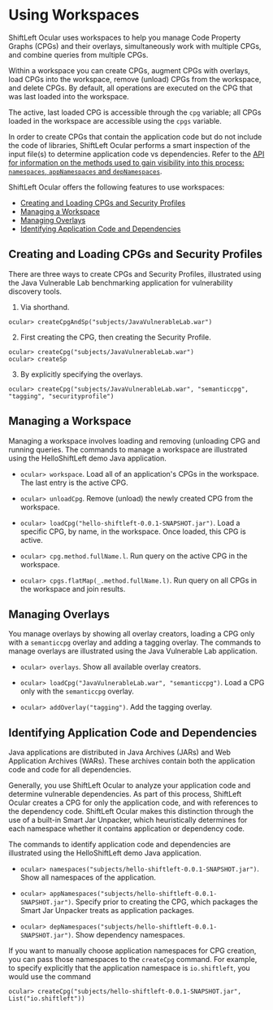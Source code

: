 # Using Workspaces 

ShiftLeft Ocular uses workspaces to help you manage Code Property Graphs (CPGs) and their overlays, simultaneously work with multiple CPGs, and combine queries from multiple CPGs.

Within a workspace you can create CPGs, augment CPGs with overlays, load CPGs into the workspace, remove (unload) CPGs from the workspace, and delete CPGs. By default, all operations are executed on the CPG that was last loaded into the workspace.

The active, last loaded CPG is accessible through the `cpg` variable; all CPGs loaded in the workspace are accessible using the `cpgs` variable.

In order to create CPGs that contain the application code but do not include the code of libraries, ShiftLeft Ocular performs a smart inspection of the input file(s) to determine application code vs dependencies. Refer to the [API for information on the methods used to gain visibility into this process: `namespaces`, `appNamespaces` and `depNamespaces`](https://ocular.shiftleft.io/api/io/shiftleft/repl/Console.html).

ShiftLeft Ocular offers the following features to use workspaces:

* [Creating and Loading CPGs and Security Profiles](#creating-and-loading-cpgs-and-security-profiles)
* [Managing a Workspace](#managing-a-workspace)
* [Managing Overlays](#managing-overlays)
* [Identifying Application Code and Dependencies](#identifying-application-code-and-dependencies)

## Creating and Loading CPGs and Security Profiles

There are three ways to create CPGs and Security Profiles, illustrated using the Java Vulnerable Lab benchmarking application for vulnerability discovery tools.
 
 1. Via shorthand.
 
 ```
 ocular> createCpgAndSp("subjects/JavaVulnerableLab.war")
 ```

2. First creating the CPG, then creating the Security Profile.

```
ocular> createCpg("subjects/JavaVulnerableLab.war")
ocular> createSp
```

3. By explicitly specifying the overlays.

```
ocular> createCpg("subjects/JavaVulnerableLab.war", "semanticcpg", "tagging", "securityprofile")
```

## Managing a Workspace

Managing a workspace involves loading and removing (unloading CPG and running queries. The commands to manage a workspace are illustrated using the HelloShiftLeft demo Java application.

* `ocular> workspace`. Load all of an application's CPGs in the workspace. The last entry is the active CPG.

* `ocular> unloadCpg`. Remove (unload) the newly created CPG from the workspace.

* `ocular> loadCpg("hello-shiftleft-0.0.1-SNAPSHOT.jar")`. Load a specific CPG, by name, in the workspace. Once loaded, this CPG is  active.

* `ocular> cpg.method.fullName.l`. Run query on the active CPG in the workspace.

* `ocular> cpgs.flatMap(_.method.fullName.l)`. Run query on all CPGs in the workspace and join results.

## Managing Overlays

You manage overlays by showing all overlay creators, loading a CPG only with a `semanticcpg` overlay and adding a tagging overlay. The commands to manage overlays are illustrated using the Java Vulnerable Lab application.

* `ocular> overlays`. Show all available overlay creators.

* `ocular> loadCpg("JavaVulnerableLab.war", "semanticcpg")`. Load a CPG only with the `semanticcpg` overlay.

* `ocular> addOverlay("tagging")`. Add the tagging overlay.

## Identifying Application Code and Dependencies

Java applications are distributed in Java Archives (JARs) and Web Application Archives (WARs). These archives contain both the application code and code for all dependencies.

Generally, you use ShiftLeft Ocular to analyze your application code and determine vulnerable dependencies. As part of this process, ShiftLeft Ocular creates a CPG for only the application code, and with references to the dependency code. ShiftLeft Ocular makes this distinction through the use of a built-in Smart Jar Unpacker, which heuristically determines for each namespace whether it contains application or dependency code.

The commands to identify application code and dependencies are illustrated using the HelloShiftLeft demo Java application.

* `ocular> namespaces("subjects/hello-shiftleft-0.0.1-SNAPSHOT.jar")`. Show all namespaces of the application.

* `ocular> appNamespaces("subjects/hello-shiftleft-0.0.1-SNAPSHOT.jar")`. Specify prior to creating the CPG, which packages the Smart Jar Unpacker treats as application packages.

* `ocular> depNamespaces("subjects/hello-shiftleft-0.0.1-SNAPSHOT.jar")`. Show dependency namespaces.

If you want to manually choose application namespaces for CPG creation, you can pass those namespaces to the `createCpg` command. For example, to specify explicitly that the application namespace is `io.shiftleft`, you would use the command

```
ocular> createCpg("subjects/hello-shiftleft-0.0.1-SNAPSHOT.jar", List("io.shiftleft"))
```
